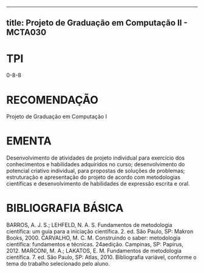 
---
title: Projeto de Graduação em Computação II - MCTA030 
---

# TPI

0-8-8

# RECOMENDAÇÃO

Projeto de Graduação em Computação I

# EMENTA

Desenvolvimento de atividades de projeto individual para exercício dos conhecimentos e habilidades adquiridos no curso; desenvolvimento do potencial criativo individual, para propostas de soluções de problemas; estruturação e apresentação do projeto de acordo com metodologias científicas e desenvolvimento de habilidades de expressão escrita e oral.

# BIBLIOGRAFIA BÁSICA

BARROS, A. J. S.; LEHFELD, N. A. S. Fundamentos de metodologia científica: um guia para a iniciação científica. 2. ed. São Paulo, SP: Makron Books, 2000.
CARVALHO, M. C. M. Construindo o saber: metodologia científica: fundamentos e técnicas. 24aedição. Campinas, SP: Papirus, 2012.
MARCONI, M. A.; LAKATOS, E. M. Fundamentos de metodologia científica. 7. ed. São Paulo, SP: Atlas, 2010.
Bibliografia variável, conforme o tema do trabalho selecionado pelo aluno.
        